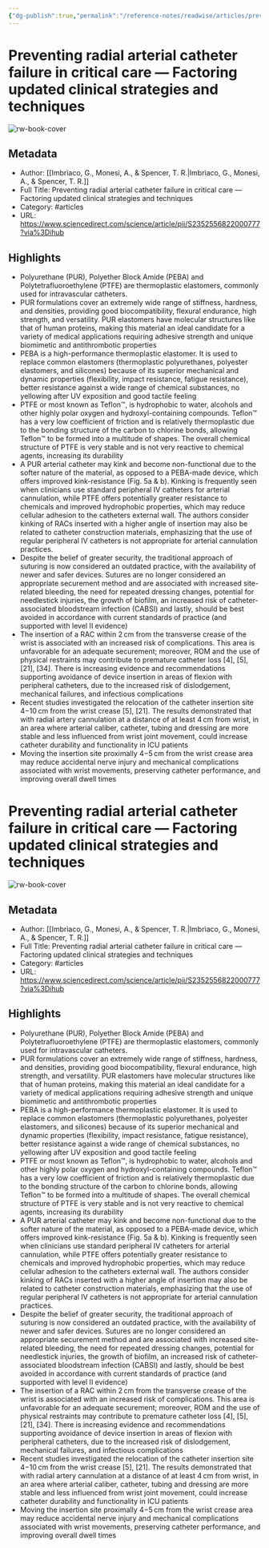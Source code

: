 ```yaml
---
{"dg-publish":true,"permalink":"/reference-notes/readwise/articles/preventing-radial-arterial-catheter-failure-in-critical-care-factoring-updated-clinical-strategies-and-techniques/"}
---
```


# Preventing radial arterial catheter failure in critical care — Factoring updated clinical strategies and techniques

![rw-book-cover](https://readwise-assets.s3.amazonaws.com/static/images/article4.6bc1851654a0.png)

## Metadata
- Author: [[Imbrìaco, G., Monesi, A., & Spencer, T. R.\|Imbrìaco, G., Monesi, A., & Spencer, T. R.]]
- Full Title: Preventing radial arterial catheter failure in critical care — Factoring updated clinical strategies and techniques
- Category: #articles
- URL: https://www.sciencedirect.com/science/article/pii/S2352556822000777?via%3Dihub

## Highlights
- Polyurethane (PUR), Polyether Block Amide (PEBA) and Polytetrafluoroethylene (PTFE) are thermoplastic elastomers, commonly used for intravascular catheters.
- PUR formulations cover an extremely wide range of stiffness, hardness, and densities, providing good biocompatibility, flexural endurance, high strength, and versatility. PUR elastomers have molecular structures like that of human proteins, making this material an ideal candidate for a variety of medical applications requiring adhesive strength and unique biomimetic and antithrombotic properties
- PEBA is a high-performance thermoplastic elastomer. It is used to replace common elastomers (thermoplastic polyurethanes, polyester elastomers, and silicones) because of its superior mechanical and dynamic properties (flexibility, impact resistance, fatigue resistance), better resistance against a wide range of chemical substances, no yellowing after UV exposition and good tactile feeling
- PTFE or most known as Teflon™, is hydrophobic to water, alcohols and other highly polar oxygen and hydroxyl-containing compounds. Teflon™ has a very low coefficient of friction and is relatively thermoplastic due to the bonding structure of the carbon to chlorine bonds, allowing Teflon™ to be formed into a multitude of shapes. The overall chemical structure of PTFE is very stable and is not very reactive to chemical agents, increasing its durability
- A PUR arterial catheter may kink and become non-functional due to the softer nature of the material, as opposed to a PEBA-made device, which offers improved kink-resistance (Fig. 5a & b). Kinking is frequently seen when clinicians use standard peripheral IV catheters for arterial cannulation, while PTFE offers potentially greater resistance to chemicals and improved hydrophobic properties, which may reduce cellular adhesion to the catheters external wall. The authors consider kinking of RACs inserted with a higher angle of insertion may also be related to catheter construction materials, emphasizing that the use of regular peripheral IV catheters is not appropriate for arterial cannulation practices.
- Despite the belief of greater security, the traditional approach of suturing is now considered an outdated practice, with the availability of newer and safer devices. Sutures are no longer considered an appropriate securement method and are associated with increased site-related bleeding, the need for repeated dressing changes, potential for needlestick injuries, the growth of biofilm, an increased risk of catheter-associated bloodstream infection (CABSI) and lastly, should be best avoided in accordance with current standards of practice (and supported with level II evidence)
- The insertion of a RAC within 2 cm from the transverse crease of the wrist is associated with an increased risk of complications. This area is unfavorable for an adequate securement; moreover, ROM and the use of physical restraints may contribute to premature catheter loss [4], [5], [21], [34]. There is increasing evidence and recommendations supporting avoidance of device insertion in areas of flexion with peripheral catheters, due to the increased risk of dislodgement, mechanical failures, and infectious complications
- Recent studies investigated the relocation of the catheter insertion site 4−10 cm from the wrist crease [5], [21]. The results demonstrated that with radial artery cannulation at a distance of at least 4 cm from wrist, in an area where arterial caliber, catheter, tubing and dressing are more stable and less influenced from wrist joint movement, could increase catheter durability and functionality in ICU patients
- Moving the insertion site proximally 4−5 cm from the wrist crease area may reduce accidental nerve injury and mechanical complications associated with wrist movements, preserving catheter performance, and improving overall dwell times
# Preventing radial arterial catheter failure in critical care — Factoring updated clinical strategies and techniques

![rw-book-cover](https://readwise-assets.s3.amazonaws.com/static/images/article4.6bc1851654a0.png)

## Metadata
- Author: [[Imbrìaco, G., Monesi, A., & Spencer, T. R.\|Imbrìaco, G., Monesi, A., & Spencer, T. R.]]
- Full Title: Preventing radial arterial catheter failure in critical care — Factoring updated clinical strategies and techniques
- Category: #articles
- URL: https://www.sciencedirect.com/science/article/pii/S2352556822000777?via%3Dihub

## Highlights
- Polyurethane (PUR), Polyether Block Amide (PEBA) and Polytetrafluoroethylene (PTFE) are thermoplastic elastomers, commonly used for intravascular catheters.
- PUR formulations cover an extremely wide range of stiffness, hardness, and densities, providing good biocompatibility, flexural endurance, high strength, and versatility. PUR elastomers have molecular structures like that of human proteins, making this material an ideal candidate for a variety of medical applications requiring adhesive strength and unique biomimetic and antithrombotic properties
- PEBA is a high-performance thermoplastic elastomer. It is used to replace common elastomers (thermoplastic polyurethanes, polyester elastomers, and silicones) because of its superior mechanical and dynamic properties (flexibility, impact resistance, fatigue resistance), better resistance against a wide range of chemical substances, no yellowing after UV exposition and good tactile feeling
- PTFE or most known as Teflon™, is hydrophobic to water, alcohols and other highly polar oxygen and hydroxyl-containing compounds. Teflon™ has a very low coefficient of friction and is relatively thermoplastic due to the bonding structure of the carbon to chlorine bonds, allowing Teflon™ to be formed into a multitude of shapes. The overall chemical structure of PTFE is very stable and is not very reactive to chemical agents, increasing its durability
- A PUR arterial catheter may kink and become non-functional due to the softer nature of the material, as opposed to a PEBA-made device, which offers improved kink-resistance (Fig. 5a & b). Kinking is frequently seen when clinicians use standard peripheral IV catheters for arterial cannulation, while PTFE offers potentially greater resistance to chemicals and improved hydrophobic properties, which may reduce cellular adhesion to the catheters external wall. The authors consider kinking of RACs inserted with a higher angle of insertion may also be related to catheter construction materials, emphasizing that the use of regular peripheral IV catheters is not appropriate for arterial cannulation practices.
- Despite the belief of greater security, the traditional approach of suturing is now considered an outdated practice, with the availability of newer and safer devices. Sutures are no longer considered an appropriate securement method and are associated with increased site-related bleeding, the need for repeated dressing changes, potential for needlestick injuries, the growth of biofilm, an increased risk of catheter-associated bloodstream infection (CABSI) and lastly, should be best avoided in accordance with current standards of practice (and supported with level II evidence)
- The insertion of a RAC within 2 cm from the transverse crease of the wrist is associated with an increased risk of complications. This area is unfavorable for an adequate securement; moreover, ROM and the use of physical restraints may contribute to premature catheter loss [4], [5], [21], [34]. There is increasing evidence and recommendations supporting avoidance of device insertion in areas of flexion with peripheral catheters, due to the increased risk of dislodgement, mechanical failures, and infectious complications
- Recent studies investigated the relocation of the catheter insertion site 4−10 cm from the wrist crease [5], [21]. The results demonstrated that with radial artery cannulation at a distance of at least 4 cm from wrist, in an area where arterial caliber, catheter, tubing and dressing are more stable and less influenced from wrist joint movement, could increase catheter durability and functionality in ICU patients
- Moving the insertion site proximally 4−5 cm from the wrist crease area may reduce accidental nerve injury and mechanical complications associated with wrist movements, preserving catheter performance, and improving overall dwell times
